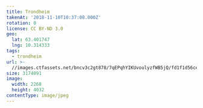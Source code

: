 ```yaml
---
title: Trondheim
takenAt: '2018-11-10T10:37:08.000Z'
rotation: 0
license: CC BY-ND 3.0
geo:
  lat: 63.401747
  lng: 10.314333
tags:
  - trondheim
url: >-
  //images.ctfassets.net/bncv3c2gt878/7qEPqhYIKUvoulyzfWB5jQ/fd1f1d56cef56a945969fa4e02d51e2f/trondheim_44898435465_o
size: 3174091
image:
  width: 2268
  height: 4032
contentType: image/jpeg
---
```


